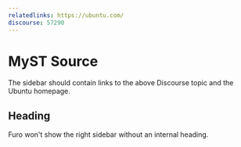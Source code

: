 ```yaml
---
relatedlinks: https://ubuntu.com/
discourse: 57290
---
```


# MyST Source

The sidebar should contain links to the above Discourse topic
and the Ubuntu homepage.

## Heading

Furo won't show the right sidebar without an internal heading.
